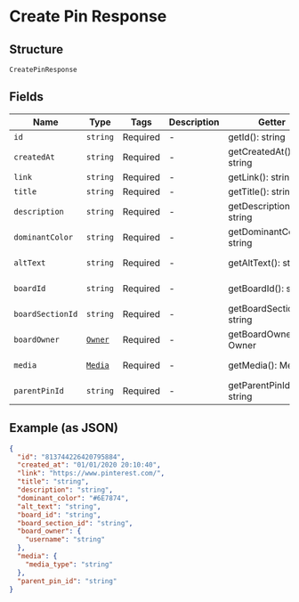 
# Create Pin Response

## Structure

`CreatePinResponse`

## Fields

| Name | Type | Tags | Description | Getter | Setter |
|  --- | --- | --- | --- | --- | --- |
| `id` | `string` | Required | - | getId(): string | setId(string id): void |
| `createdAt` | `string` | Required | - | getCreatedAt(): string | setCreatedAt(string createdAt): void |
| `link` | `string` | Required | - | getLink(): string | setLink(string link): void |
| `title` | `string` | Required | - | getTitle(): string | setTitle(string title): void |
| `description` | `string` | Required | - | getDescription(): string | setDescription(string description): void |
| `dominantColor` | `string` | Required | - | getDominantColor(): string | setDominantColor(string dominantColor): void |
| `altText` | `string` | Required | - | getAltText(): string | setAltText(string altText): void |
| `boardId` | `string` | Required | - | getBoardId(): string | setBoardId(string boardId): void |
| `boardSectionId` | `string` | Required | - | getBoardSectionId(): string | setBoardSectionId(string boardSectionId): void |
| `boardOwner` | [`Owner`](../../doc/models/owner.md) | Required | - | getBoardOwner(): Owner | setBoardOwner(Owner boardOwner): void |
| `media` | [`Media`](../../doc/models/media.md) | Required | - | getMedia(): Media | setMedia(Media media): void |
| `parentPinId` | `string` | Required | - | getParentPinId(): string | setParentPinId(string parentPinId): void |

## Example (as JSON)

```json
{
  "id": "813744226420795884",
  "created_at": "01/01/2020 20:10:40",
  "link": "https://www.pinterest.com/",
  "title": "string",
  "description": "string",
  "dominant_color": "#6E7874",
  "alt_text": "string",
  "board_id": "string",
  "board_section_id": "string",
  "board_owner": {
    "username": "string"
  },
  "media": {
    "media_type": "string"
  },
  "parent_pin_id": "string"
}
```

